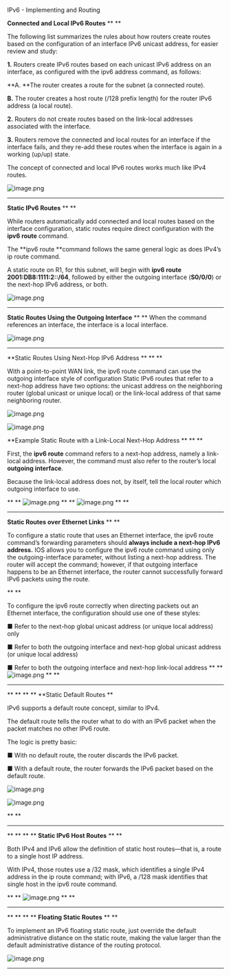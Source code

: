 IPv6 - Implementing and Routing

**Connected and Local IPv6 Routes**
**
**

The following list summarizes the rules about how routers create routes based on the configuration of an interface IPv6 unicast address, for easier review and study:

**1.** Routers create IPv6 routes based on each unicast IPv6 address on an interface, as configured with the ipv6 address command, as follows:

**A. **The router creates a route for the subnet (a connected route).

**B.** The router creates a host route (/128 prefix length) for the router IPv6 address (a local route).

**2.** Routers do not create routes based on the link-local addresses associated with the interface.

**3.** Routers remove the connected and local routes for an interface if the interface fails, and they re-add these routes when the interface is again in a working (up/up) state.

The concept of connected and local IPv6 routes works much like IPv4 routes.

![image.png](../_resources/181203ab0adfc7738ba7059cca7c4bdc.png)

* * *

**Static IPv6 Routes**
**
**

While routers automatically add connected and local routes based on the interface configuration, static routes require direct configuration with the **ipv6 route** command.

The **ipv6 route **command follows the same general logic as does IPv4’s ip route command.

A static route on R1, for this subnet, will begin with **ipv6 route 2001:DB8:1111:2::/64**, followed by either the outgoing interface (**S0/0/0**) or the next-hop IPv6 address, or both.

![image.png](../_resources/299eed4e4360f5d2ce3694b2aa18ae33.png)

* * *

**Static Routes Using the Outgoing Interface**
**
**
When the command references an interface, the interface is a local interface.

![image.png](../_resources/1b252ef983ca497012a9270958a61cd5.png)

* * *

**Static Routes Using Next-Hop IPv6 Address **
**
**

With a point-to-point WAN link, the ipv6 route command can use the outgoing interface style of configuration Static IPv6 routes that refer to a next-hop address have two options: the unicast address on the neighboring router (global unicast or unique local) or the link-local address of that same neighboring router.

![image.png](../_resources/51fa9e1a4a581d3af9c9f34cbf95aed7.png)

![image.png](../_resources/78ab7385da91f339ae771ee2a682282a.png)

**Example Static Route with a Link-Local Next-Hop Address **
**
**

First, the **ipv6 route** command refers to a next-hop address, namely a link-local address. However, the command must also refer to the router’s local **outgoing interface**.

Because the link-local address does not, by itself, tell the local router which outgoing interface to use.

**
**
![image.png](../_resources/e361ff29e93314ded94ccbfb59a55004.png)
**
**
![image.png](../_resources/fb83ead83dd3ed294752f80986d1ba9a.png)
**
**

* * *

**Static Routes over Ethernet Links**
**
**

To configure a static route that uses an Ethernet interface, the ipv6 route command’s forwarding parameters should **always include a next-hop IPv6 address.** IOS allows you to configure the ipv6 route command using only the outgoing-interface parameter, without listing a next-hop address. The router will accept the command; however, if that outgoing interface happens to be an Ethernet interface, the router cannot successfully forward IPv6 packets using the route.

**
**

To configure the ipv6 route correctly when directing packets out an Ethernet interface, the configuration should use one of these styles:

■ Refer to the next-hop global unicast address (or unique local address) only

■ Refer to both the outgoing interface and next-hop global unicast address (or unique local address)

■ Refer to both the outgoing interface and next-hop link-local address
**
**
![image.png](../_resources/84d2bfa0b7994a6682023aab74a2b928.png)
**
**

* * *

**
**
**
**
**Static Default Routes **

IPv6 supports a default route concept, similar to IPv4.

The default route tells the router what to do with an IPv6 packet when the packet matches no other IPv6 route.

The logic is pretty basic:

■ With no default route, the router discards the IPv6 packet.

■ With a default route, the router forwards the IPv6 packet based on the default route.

![image.png](../_resources/87d72ab0a204d3ab5fa2390c9ea9eb01.png)

![image.png](../_resources/88dfb78960c38ad7f7bab0193e2608e6.png)

**
**

* * *

**
**
**
**
**Static IPv6 Host Routes**
**
**

Both IPv4 and IPv6 allow the definition of static host routes—that is, a route to a single host IP address.

With IPv4, those routes use a /32 mask, which identifies a single IPv4 address in the ip route command; with IPv6, a /128 mask identifies that single host in the ipv6 route command.

**
**
![image.png](../_resources/a4420ea5765e2130092e0703c5abeffc.png)
**
**

* * *

**
**
**
**
**Floating Static Routes**
**
**

To implement an IPv6 floating static route, just override the default administrative distance on the static route, making the value larger than the default administrative distance of the routing protocol.

![image.png](../_resources/e90b4f27248b977a0ff23c857e6eea61.png)

* * *